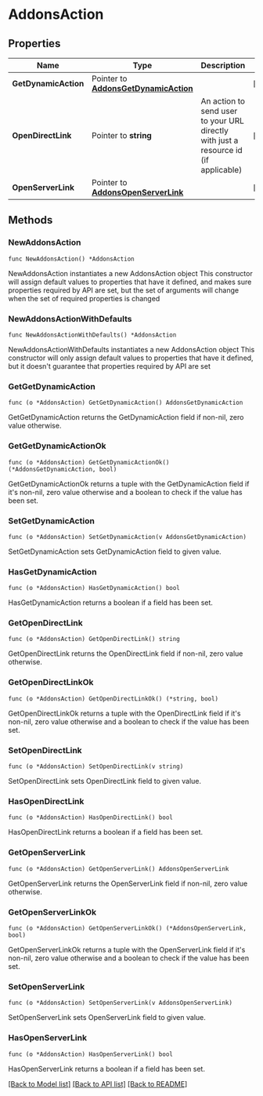 # AddonsAction

## Properties

Name | Type | Description | Notes
------------ | ------------- | ------------- | -------------
**GetDynamicAction** | Pointer to [**AddonsGetDynamicAction**](AddonsGetDynamicAction.md) |  | [optional] 
**OpenDirectLink** | Pointer to **string** | An action to send user to your URL directly with just a resource id (if applicable) | [optional] 
**OpenServerLink** | Pointer to [**AddonsOpenServerLink**](AddonsOpenServerLink.md) |  | [optional] 

## Methods

### NewAddonsAction

`func NewAddonsAction() *AddonsAction`

NewAddonsAction instantiates a new AddonsAction object
This constructor will assign default values to properties that have it defined,
and makes sure properties required by API are set, but the set of arguments
will change when the set of required properties is changed

### NewAddonsActionWithDefaults

`func NewAddonsActionWithDefaults() *AddonsAction`

NewAddonsActionWithDefaults instantiates a new AddonsAction object
This constructor will only assign default values to properties that have it defined,
but it doesn't guarantee that properties required by API are set

### GetGetDynamicAction

`func (o *AddonsAction) GetGetDynamicAction() AddonsGetDynamicAction`

GetGetDynamicAction returns the GetDynamicAction field if non-nil, zero value otherwise.

### GetGetDynamicActionOk

`func (o *AddonsAction) GetGetDynamicActionOk() (*AddonsGetDynamicAction, bool)`

GetGetDynamicActionOk returns a tuple with the GetDynamicAction field if it's non-nil, zero value otherwise
and a boolean to check if the value has been set.

### SetGetDynamicAction

`func (o *AddonsAction) SetGetDynamicAction(v AddonsGetDynamicAction)`

SetGetDynamicAction sets GetDynamicAction field to given value.

### HasGetDynamicAction

`func (o *AddonsAction) HasGetDynamicAction() bool`

HasGetDynamicAction returns a boolean if a field has been set.

### GetOpenDirectLink

`func (o *AddonsAction) GetOpenDirectLink() string`

GetOpenDirectLink returns the OpenDirectLink field if non-nil, zero value otherwise.

### GetOpenDirectLinkOk

`func (o *AddonsAction) GetOpenDirectLinkOk() (*string, bool)`

GetOpenDirectLinkOk returns a tuple with the OpenDirectLink field if it's non-nil, zero value otherwise
and a boolean to check if the value has been set.

### SetOpenDirectLink

`func (o *AddonsAction) SetOpenDirectLink(v string)`

SetOpenDirectLink sets OpenDirectLink field to given value.

### HasOpenDirectLink

`func (o *AddonsAction) HasOpenDirectLink() bool`

HasOpenDirectLink returns a boolean if a field has been set.

### GetOpenServerLink

`func (o *AddonsAction) GetOpenServerLink() AddonsOpenServerLink`

GetOpenServerLink returns the OpenServerLink field if non-nil, zero value otherwise.

### GetOpenServerLinkOk

`func (o *AddonsAction) GetOpenServerLinkOk() (*AddonsOpenServerLink, bool)`

GetOpenServerLinkOk returns a tuple with the OpenServerLink field if it's non-nil, zero value otherwise
and a boolean to check if the value has been set.

### SetOpenServerLink

`func (o *AddonsAction) SetOpenServerLink(v AddonsOpenServerLink)`

SetOpenServerLink sets OpenServerLink field to given value.

### HasOpenServerLink

`func (o *AddonsAction) HasOpenServerLink() bool`

HasOpenServerLink returns a boolean if a field has been set.


[[Back to Model list]](../README.md#documentation-for-models) [[Back to API list]](../README.md#documentation-for-api-endpoints) [[Back to README]](../README.md)


